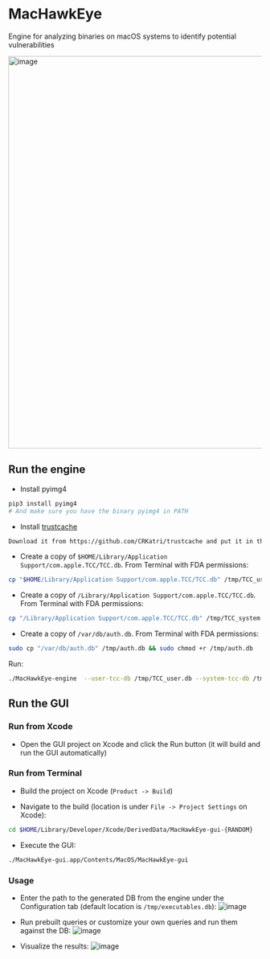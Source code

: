 # MacHawkEye

Engine for analyzing binaries on macOS systems to identify potential vulnerabilities

<img width="781" alt="image" src="https://github.com/Trigii/MacHawkEye/assets/17181413/8f0b916a-21e9-41b5-9f84-7cf518853e01">

## Run the engine

- Install pyimg4

```bash
pip3 install pyimg4
# And make sure you have the binary pyimg4 in PATH
```

- Install [trustcache](https://github.com/CRKatri/trustcache)

```bash
Download it from https://github.com/CRKatri/trustcache and put it in the PATH
```

- Create a copy of `$HOME/Library/Application Support/com.apple.TCC/TCC.db`. From Terminal with FDA permissions: 

```bash
cp "$HOME/Library/Application Support/com.apple.TCC/TCC.db" /tmp/TCC_user.db && sudo chmod +r /tmp/TCC_user.db
```

- Create a copy of `/Library/Application Support/com.apple.TCC/TCC.db`. From Terminal with FDA permissions:

```bash
cp "/Library/Application Support/com.apple.TCC/TCC.db" /tmp/TCC_system.db && chmod +r /tmp/TCC_system.db
```

- Create a copy of `/var/db/auth.db`. From Terminal with FDA permissions:

```bash
sudo cp "/var/db/auth.db" /tmp/auth.db && sudo chmod +r /tmp/auth.db
```

Run:

```bash
./MacHawkEye-engine  --user-tcc-db /tmp/TCC_user.db --system-tcc-db /tmp/TCC_system.db --auth-db /tmp/auth.db -o /tmp/executables.db

```

## Run the GUI

### Run from Xcode
- Open the GUI project on Xcode and click the Run button (it will build and run the GUI automatically)

### Run from Terminal

- Build the project on Xcode (`Product -> Build`)

- Navigate to the build (location is under `File -> Project Settings` on Xcode):
```bash
cd $HOME/Library/Developer/Xcode/DerivedData/MacHawkEye-gui-{RANDOM}
```

- Execute the GUI:
```bash
./MacHawkEye-gui.app/Contents/MacOS/MacHawkEye-gui
```
### Usage
- Enter the path to the generated DB from the engine under the Configuration tab (default location is `/tmp/executables.db`):
![image](https://github.com/Trigii/MacHawkEye/assets/95245480/1e6e01bc-fe73-4482-abda-d399b3f37c57)


- Run prebuilt queries or customize your own queries and run them against the DB:
![image](https://github.com/Trigii/MacHawkEye/assets/95245480/d8d4a810-a07c-4118-bc61-6ed51840a3fe)

- Visualize the results:
![image](https://github.com/Trigii/MacHawkEye/assets/95245480/38289aa5-9b8b-47ea-a00e-33c2ae83a682)
